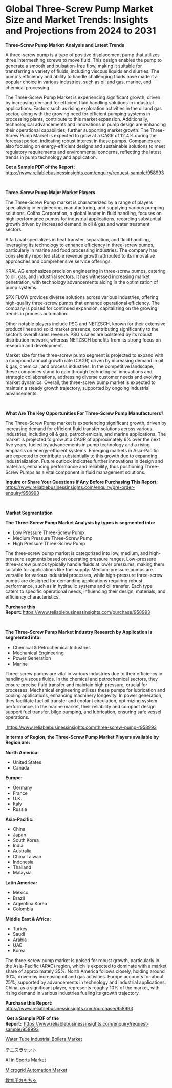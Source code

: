 <p><h1>Global Three-Screw Pump Market Size and Market Trends: Insights and Projections from 2024 to 2031</h1></p><p><strong>Three-Screw Pump Market Analysis and Latest Trends</strong></p>
<p><p>A three-screw pump is a type of positive displacement pump that utilizes three intermeshing screws to move fluid. This design enables the pump to generate a smooth and pulsation-free flow, making it suitable for transferring a variety of fluids, including viscous liquids and slurries. The pump's efficiency and ability to handle challenging fluids have made it a popular choice in various industries, such as oil and gas, marine, and chemical processing.</p><p>The Three-Screw Pump Market is experiencing significant growth, driven by increasing demand for efficient fluid handling solutions in industrial applications. Factors such as rising exploration activities in the oil and gas sector, along with the growing need for efficient pumping systems in processing plants, contribute to this market expansion. Additionally, technological advancements and innovations in pump design are enhancing their operational capabilities, further supporting market growth. The Three-Screw Pump Market is expected to grow at a CAGR of 12.4% during the forecast period, indicating robust interest in these pumps. Companies are also focusing on energy-efficient designs and sustainable solutions to meet regulatory requirements and environmental concerns, reflecting the latest trends in pump technology and application.</p></p>
<p><strong>Get a Sample PDF of the Report:&nbsp;</strong> <a href="https://www.reliablebusinessinsights.com/enquiry/request-sample/958993">https://www.reliablebusinessinsights.com/enquiry/request-sample/958993</a></p>
<p>&nbsp;</p>
<p><strong>Three-Screw Pump Major Market Players</strong></p>
<p><p>The Three-Screw Pump market is characterized by a range of players specializing in engineering, manufacturing, and supplying various pumping solutions. Colfax Corporation, a global leader in fluid handling, focuses on high-performance pumps for industrial applications, recording substantial growth driven by increased demand in oil & gas and water treatment sectors.</p><p>Alfa Laval specializes in heat transfer, separation, and fluid handling, leveraging its technology to enhance efficiency in three-screw pumps, particularly in marine and food processing industries. The company has consistently reported stable revenue growth attributed to its innovative approaches and comprehensive service offerings.</p><p>KRAL AG emphasizes precision engineering in three-screw pumps, catering to oil, gas, and industrial sectors. It has witnessed increasing market penetration, with technology advancements aiding in the optimization of pump systems.</p><p>SPX FLOW provides diverse solutions across various industries, offering high-quality three-screw pumps that enhance operational efficiency. The company is poised for continued expansion, capitalizing on the growing trends in process automation.</p><p>Other notable players include PSG and NETZSCH, known for their extensive product lines and solid market presence, contributing significantly to the sector’s overall sales revenue. PSG's sales are bolstered by its robust distribution network, whereas NETZSCH benefits from its strong focus on research and development.</p><p>Market size for the three-screw pump segment is projected to expand with a compound annual growth rate (CAGR) driven by increasing demand in oil & gas, chemical, and process industries. In the competitive landscape, these companies stand to gain through technological innovations and strategic collaborations, addressing diverse customer needs and evolving market dynamics. Overall, the three-screw pump market is expected to maintain a steady growth trajectory, supported by ongoing industrial advancements.</p></p>
<p>&nbsp;</p>
<p><strong>What Are The Key Opportunities For Three-Screw Pump Manufacturers?</strong></p>
<p><p>The Three-Screw Pump market is experiencing significant growth, driven by increasing demand for efficient fluid transfer solutions across various industries, including oil & gas, petrochemicals, and marine applications. The market is projected to grow at a CAGR of approximately 6% over the next five years, fueled by advancements in pump technology and a rising emphasis on energy-efficient systems. Emerging markets in Asia-Pacific are expected to contribute substantially to this growth due to expanding industrialization. Future outlook indicates further innovations in design and materials, enhancing performance and reliability, thus positioning Three-Screw Pumps as a vital component in fluid management solutions.</p></p>
<p><strong>Inquire or Share Your Questions If Any Before Purchasing This Report:</strong> <a href="https://www.reliablebusinessinsights.com/enquiry/pre-order-enquiry/958993">https://www.reliablebusinessinsights.com/enquiry/pre-order-enquiry/958993</a></p>
<p>&nbsp;</p>
<p><strong>Market Segmentation</strong></p>
<p><strong>The Three-Screw Pump Market Analysis by types is segmented into:</strong></p>
<p><ul><li>Low Pressure Three-Screw Pump</li><li>Medium Pressure Three-Screw Pump</li><li>High Pressure Three-Screw Pump</li></ul></p>
<p><p>The three-screw pump market is categorized into low, medium, and high-pressure segments based on operating pressure ranges. Low-pressure three-screw pumps typically handle fluids at lower pressures, making them suitable for applications like fuel supply. Medium-pressure pumps are versatile for various industrial processes, while high-pressure three-screw pumps are designed for demanding applications requiring robust performance, such as in hydraulic systems and oil transfer. Each type caters to specific operational needs, influencing their design, materials, and efficiency characteristics.</p></p>
<p><strong>Purchase this Report:&nbsp;</strong><a href="https://www.reliablebusinessinsights.com/purchase/958993">https://www.reliablebusinessinsights.com/purchase/958993</a></p>
<p>&nbsp;</p>
<p><strong>The Three-Screw Pump Market Industry Research by Application is segmented into:</strong></p>
<p><ul><li>Chemical & Petrochemical Industries</li><li>Mechanical Engineering</li><li>Power Generation</li><li>Marine</li></ul></p>
<p><p>Three-screw pumps are vital in various industries due to their efficiency in handling viscous fluids. In the chemical and petrochemical sectors, they ensure precise fluid transfer and maintain high pressure, crucial for processes. Mechanical engineering utilizes these pumps for lubrication and cooling applications, enhancing machinery longevity. In power generation, they facilitate fuel oil transfer and coolant circulation, optimizing system performance. In the marine market, their reliability and compact design support fuel transfer, bilge pumping, and lubrication, ensuring safe vessel operations.</p></p>
<p><a href="https://www.reliablebusinessinsights.com/three-screw-pump-r958993">&nbsp;https://www.reliablebusinessinsights.com/three-screw-pump-r958993</a></p>
<p><strong>In terms of Region, the Three-Screw Pump Market Players available by Region are:</strong></p>
<p>
    <p> <strong> North America: </strong>
        <ul>
            <li>United States</li>
            <li>Canada</li>
        </ul>
        </p> 
    <p> <strong> Europe: </strong>
        <ul>
            <li>Germany</li>
            <li>France</li>
            <li>U.K.</li>
            <li>Italy</li>
            <li>Russia</li>
        </ul>
        </p> 
    <p> <strong> Asia-Pacific: </strong>
        <ul>
            <li>China</li>
            <li>Japan</li>
            <li>South Korea</li>
            <li>India</li>
            <li>Australia</li>
            <li>China Taiwan</li>
            <li>Indonesia</li>
            <li>Thailand</li>
            <li>Malaysia</li>
        </ul>
        </p> 
    <p> <strong> Latin America: </strong>
        <ul>
            <li>Mexico</li>
            <li>Brazil</li>
            <li>Argentina Korea</li>
            <li>Colombia</li>
        </ul>
        </p> 
    <p> <strong> Middle East & Africa: </strong>
        <ul>
            <li>Turkey</li>
            <li>Saudi</li>
            <li>Arabia</li>
            <li>UAE</li>
            <li>Korea</li>
        </ul>
    </p>
    </p>
<p><p>The three-screw pump market is poised for robust growth, particularly in the Asia-Pacific (APAC) region, which is expected to dominate with a market share of approximately 35%. North America follows closely, holding around 30%, driven by increasing oil and gas activities. Europe accounts for about 25%, supported by advancements in technology and industrial applications. China, as a significant player, represents roughly 10% of the market, with rising demand in various industries fueling its growth trajectory.</p></p>
<p><strong>Purchase this Report: </strong><a href="https://www.reliablebusinessinsights.com/purchase/958993">https://www.reliablebusinessinsights.com/purchase/958993</a></p>
<p>&nbsp;<strong>Get a Sample PDF of the Report:&nbsp;&nbsp;</strong><a href="https://www.reliablebusinessinsights.com/enquiry/request-sample/958993">https://www.reliablebusinessinsights.com/enquiry/request-sample/958993</a></p>
<p><strong></strong></p>
<p><p><a href="https://medium.com/@jayrussel94/water-tube-industrial-boilers-market-share-and-new-trends-analysis-by-its-type-application-863ab67dd5b1">Water Tube Industrial Boilers Market</a></p><p><a href="https://medium.com/@johnson154chris/%E3%83%86%E3%83%8B%E3%82%B9%E3%83%A9%E3%82%B1%E3%83%83%E3%83%88%E5%B8%82%E5%A0%B4-%E3%82%B0%E3%83%AD%E3%83%BC%E3%83%90%E3%83%AB%E3%81%8A%E3%82%88%E3%81%B3%E5%9C%B0%E5%9F%9F%E5%88%A5%E5%88%86%E6%9E%90-%E5%9C%B0%E5%9F%9F-%E5%9B%BD%E3%83%AC%E3%83%99%E3%83%AB%E5%88%86%E6%9E%90-%E3%81%8A%E3%82%88%E3%81%B3%E7%AB%B6%E4%BA%89%E3%82%B7%E3%83%BC%E3%83%B3%E3%81%AB%E7%84%A6%E7%82%B9%E3%82%92%E5%BD%93%E3%81%A6%E3%82%8B-14362cc9d8ae">テニスラケット</a></p><p><a href="https://www.linkedin.com/pulse/global-ai-sports-market-projected-grow-cagr-119-forcasted-period-y0qgf?trackingId=gvIrWmGrS46IENzOiFAfmA%3D%3D">AI in Sports Market</a></p><p><a href="https://www.linkedin.com/pulse/microgrid-automation-market-size-share-analysis-growth-iypic?trackingId=hd%2FwPi6QSa2U7TUrrFbtjA%3D%3D">Microgrid Automation Market</a></p><p><a href="https://medium.com/@marlanamarvn/%E6%95%99%E8%82%B2%E7%8E%A9%E5%85%B7%E7%94%A3%E6%A5%AD%E3%81%AB%E5%AF%BE%E3%81%99%E3%82%8B%E6%B4%9E%E5%AF%9F-2031%E5%B9%B4%E3%81%BE%E3%81%A7%E3%81%AE%E5%B8%82%E5%A0%B4%E9%87%91%E8%9E%8D%E7%8A%B6%E6%B3%81-%E5%B8%82%E5%A0%B4%E8%A6%8F%E6%A8%A1-%E5%8F%8E%E7%9B%8A%E5%88%86%E6%9E%90-7565e7e471fd">教育用おもちゃ</a></p></p>